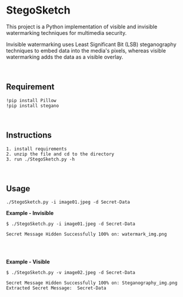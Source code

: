 # StegoSketch 
This project is a Python implementation of visible and invisible watermarking techniques for multimedia security.

Invisible watermarking uses Least Significant Bit (LSB) steganography techniques to embed data into the media's pixels, whereas visible watermarking adds the data as a visible overlay. 

<br>

## Requirement 
```
!pip install Pillow
!pip install stegano
```

<br>

## Instructions

```
1. install requirements
2. unzip the file and cd to the directory
3. run ./StegoSketch.py -h 
```

<br>


## Usage

```
./StegoSketch.py -i image01.jpeg -d Secret-Data 
```

**Example - Invisible**
```
$ ./StegoSketch.py -i image01.jpeg -d Secret-Data

Secret Message Hidden Successfully 100% on: watermark_img.png
   
```
<br>


**Example - Visible**

```
$ ./StegoSketch.py -v image02.jpeg -d Secret-Data

Secret Message Hidden Successfully 100% on: Steganography_img.png
Extracted Secret Message:  Secret-Data
```

<br>

